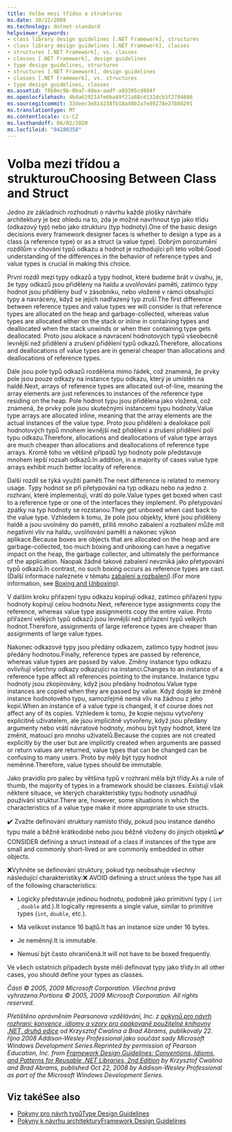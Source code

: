 ```yaml
---
title: Volba mezi třídou a strukturou
ms.date: 10/22/2008
ms.technology: dotnet-standard
helpviewer_keywords:
- class library design guidelines [.NET Framework], structures
- class library design guidelines [.NET Framework], classes
- structures [.NET Framework], vs. classes
- classes [.NET Framework], design guidelines
- type design guidelines, structures
- structures [.NET Framework], design guidelines
- classes [.NET Framework], vs. structures
- type design guidelines, classes
ms.assetid: f8b8ec9b-0ba7-4dea-aadf-a93395cd804f
ms.openlocfilehash: 4b4a619214fe6ba49f21a88cd132dcb3f2704608
ms.sourcegitcommit: 33deec3e814238fb18a49b2a7e89278e27888291
ms.translationtype: MT
ms.contentlocale: cs-CZ
ms.lasthandoff: 06/02/2020
ms.locfileid: "84280358"
---
```

# <a name="choosing-between-class-and-struct"></a><span data-ttu-id="30ea1-102">Volba mezi třídou a strukturou</span><span class="sxs-lookup"><span data-stu-id="30ea1-102">Choosing Between Class and Struct</span></span>
<span data-ttu-id="30ea1-103">Jedno ze základních rozhodnutí o návrhu každé plošky návrháře architektury je bez ohledu na to, zda je možné navrhnout typ jako třídu (odkazový typ) nebo jako strukturu (typ hodnoty).</span><span class="sxs-lookup"><span data-stu-id="30ea1-103">One of the basic design decisions every framework designer faces is whether to design a type as a class (a reference type) or as a struct (a value type).</span></span> <span data-ttu-id="30ea1-104">Dobrým porozumění rozdílům v chování typů odkazu a hodnot je rozhodující při této volbě.</span><span class="sxs-lookup"><span data-stu-id="30ea1-104">Good understanding of the differences in the behavior of reference types and value types is crucial in making this choice.</span></span>

 <span data-ttu-id="30ea1-105">První rozdíl mezi typy odkazů a typy hodnot, které budeme brát v úvahu, je, že typy odkazů jsou přiděleny na haldu a uvolňování paměti, zatímco typy hodnot jsou přiděleny buď v zásobníku, nebo vložené v rámci obsahující typy a navráceny, když se jejich nadřazený typ zruší.</span><span class="sxs-lookup"><span data-stu-id="30ea1-105">The first difference between reference types and value types we will consider is that reference types are allocated on the heap and garbage-collected, whereas value types are allocated either on the stack or inline in containing types and deallocated when the stack unwinds or when their containing type gets deallocated.</span></span> <span data-ttu-id="30ea1-106">Proto jsou alokace a navracení hodnotových typů všeobecně levnější než přidělení a zrušení přidělení typů odkazů.</span><span class="sxs-lookup"><span data-stu-id="30ea1-106">Therefore, allocations and deallocations of value types are in general cheaper than allocations and deallocations of reference types.</span></span>

 <span data-ttu-id="30ea1-107">Dále jsou pole typů odkazů rozdělena mimo řádek, což znamená, že prvky pole jsou pouze odkazy na instance typu odkazu, který je umístěn na haldě.</span><span class="sxs-lookup"><span data-stu-id="30ea1-107">Next, arrays of reference types are allocated out-of-line, meaning the array elements are just references to instances of the reference type residing on the heap.</span></span> <span data-ttu-id="30ea1-108">Pole hodnot typu jsou přidělena jako vložená, což znamená, že prvky pole jsou skutečnými instancemi typu hodnoty.</span><span class="sxs-lookup"><span data-stu-id="30ea1-108">Value type arrays are allocated inline, meaning that the array elements are the actual instances of the value type.</span></span> <span data-ttu-id="30ea1-109">Proto jsou přidělení a dealokace polí hodnotových typů mnohem levnější než přidělení a zrušení přidělení polí typu odkazu.</span><span class="sxs-lookup"><span data-stu-id="30ea1-109">Therefore, allocations and deallocations of value type arrays are much cheaper than allocations and deallocations of reference type arrays.</span></span> <span data-ttu-id="30ea1-110">Kromě toho ve většině případů typ hodnoty pole představuje mnohem lepší rozsah odkazů.</span><span class="sxs-lookup"><span data-stu-id="30ea1-110">In addition, in a majority of cases value type arrays exhibit much better locality of reference.</span></span>

 <span data-ttu-id="30ea1-111">Další rozdíl se týká využití paměti.</span><span class="sxs-lookup"><span data-stu-id="30ea1-111">The next difference is related to memory usage.</span></span> <span data-ttu-id="30ea1-112">Typy hodnot se při přetypování na typ odkazu nebo na jedno z rozhraní, které implementují, vrátí do pole.</span><span class="sxs-lookup"><span data-stu-id="30ea1-112">Value types get boxed when cast to a reference type or one of the interfaces they implement.</span></span> <span data-ttu-id="30ea1-113">Po přetypování zpátky na typ hodnoty se rozstanou.</span><span class="sxs-lookup"><span data-stu-id="30ea1-113">They get unboxed when cast back to the value type.</span></span> <span data-ttu-id="30ea1-114">Vzhledem k tomu, že pole jsou objekty, které jsou přiděleny haldě a jsou uvolněny do paměti, příliš mnoho zabalení a rozbalení může mít negativní vliv na haldu, uvolňování paměti a nakonec výkon aplikace.</span><span class="sxs-lookup"><span data-stu-id="30ea1-114">Because boxes are objects that are allocated on the heap and are garbage-collected, too much boxing and unboxing can have a negative impact on the heap, the garbage collector, and ultimately the performance of the application.</span></span>  <span data-ttu-id="30ea1-115">Naopak žádné takové zabalení nevzniká jako přetypování typů odkazů.</span><span class="sxs-lookup"><span data-stu-id="30ea1-115">In contrast, no such boxing occurs as reference types are cast.</span></span> <span data-ttu-id="30ea1-116">(Další informace naleznete v tématu [zabalení a rozbalení](../../csharp/programming-guide/types/boxing-and-unboxing.md)).</span><span class="sxs-lookup"><span data-stu-id="30ea1-116">(For more information, see [Boxing and Unboxing](../../csharp/programming-guide/types/boxing-and-unboxing.md)).</span></span>

 <span data-ttu-id="30ea1-117">V dalším kroku přiřazení typu odkazu kopírují odkaz, zatímco přiřazení typu hodnoty kopírují celou hodnotu.</span><span class="sxs-lookup"><span data-stu-id="30ea1-117">Next, reference type assignments copy the reference, whereas value type assignments copy the entire value.</span></span> <span data-ttu-id="30ea1-118">Proto přiřazení velkých typů odkazů jsou levnější než přiřazení typů velkých hodnot.</span><span class="sxs-lookup"><span data-stu-id="30ea1-118">Therefore, assignments of large reference types are cheaper than assignments of large value types.</span></span>

 <span data-ttu-id="30ea1-119">Nakonec odkazové typy jsou předány odkazem, zatímco typy hodnot jsou předány hodnotou.</span><span class="sxs-lookup"><span data-stu-id="30ea1-119">Finally, reference types are passed by reference, whereas value types are passed by value.</span></span> <span data-ttu-id="30ea1-120">Změny instance typu odkazu ovlivňují všechny odkazy odkazující na instanci.</span><span class="sxs-lookup"><span data-stu-id="30ea1-120">Changes to an instance of a reference type affect all references pointing to the instance.</span></span> <span data-ttu-id="30ea1-121">Instance typu hodnoty jsou zkopírovány, když jsou předány hodnotou.</span><span class="sxs-lookup"><span data-stu-id="30ea1-121">Value type instances are copied when they are passed by value.</span></span> <span data-ttu-id="30ea1-122">Když dojde ke změně instance hodnotového typu, samozřejmě nemá vliv na žádnou z jeho kopií.</span><span class="sxs-lookup"><span data-stu-id="30ea1-122">When an instance of a value type is changed, it of course does not affect any of its copies.</span></span> <span data-ttu-id="30ea1-123">Vzhledem k tomu, že kopie nejsou vytvořeny explicitně uživatelem, ale jsou implicitně vytvořeny, když jsou předány argumenty nebo vrátí návratové hodnoty, mohou být typy hodnot, které lze změnit, matoucí pro mnoho uživatelů.</span><span class="sxs-lookup"><span data-stu-id="30ea1-123">Because the copies are not created explicitly by the user but are implicitly created when arguments are passed or return values are returned, value types that can be changed can be confusing to many users.</span></span> <span data-ttu-id="30ea1-124">Proto by měly být typy hodnot neměnné.</span><span class="sxs-lookup"><span data-stu-id="30ea1-124">Therefore, value types should be immutable.</span></span>

 <span data-ttu-id="30ea1-125">Jako pravidlo pro palec by většina typů v rozhraní měla být třídy.</span><span class="sxs-lookup"><span data-stu-id="30ea1-125">As a rule of thumb, the majority of types in a framework should be classes.</span></span> <span data-ttu-id="30ea1-126">Existují však některé situace, ve kterých charakteristiky typu hodnoty usnadňují používání struktur.</span><span class="sxs-lookup"><span data-stu-id="30ea1-126">There are, however, some situations in which the characteristics of a value type make it more appropriate to use structs.</span></span>

 <span data-ttu-id="30ea1-127">✔️ Zvažte definování struktury namísto třídy, pokud jsou instance daného typu malé a běžně krátkodobé nebo jsou běžně vloženy do jiných objektů.</span><span class="sxs-lookup"><span data-stu-id="30ea1-127">✔️ CONSIDER defining a struct instead of a class if instances of the type are small and commonly short-lived or are commonly embedded in other objects.</span></span>

 <span data-ttu-id="30ea1-128">❌Vyhněte se definování struktury, pokud typ neobsahuje všechny následující charakteristiky:</span><span class="sxs-lookup"><span data-stu-id="30ea1-128">❌ AVOID defining a struct unless the type has all of the following characteristics:</span></span>

- <span data-ttu-id="30ea1-129">Logicky představuje jedinou hodnotu, podobně jako primitivní typy ( `int` , `double` atd.).</span><span class="sxs-lookup"><span data-stu-id="30ea1-129">It logically represents a single value, similar to primitive types (`int`, `double`, etc.).</span></span>

- <span data-ttu-id="30ea1-130">Má velikost instance 16 bajtů.</span><span class="sxs-lookup"><span data-stu-id="30ea1-130">It has an instance size under 16 bytes.</span></span>

- <span data-ttu-id="30ea1-131">Je neměnný.</span><span class="sxs-lookup"><span data-stu-id="30ea1-131">It is immutable.</span></span>

- <span data-ttu-id="30ea1-132">Nemusí být často ohraničená.</span><span class="sxs-lookup"><span data-stu-id="30ea1-132">It will not have to be boxed frequently.</span></span>

 <span data-ttu-id="30ea1-133">Ve všech ostatních případech byste měli definovat typy jako třídy.</span><span class="sxs-lookup"><span data-stu-id="30ea1-133">In all other cases, you should define your types as classes.</span></span>

 <span data-ttu-id="30ea1-134">*Části © 2005, 2009 Microsoft Corporation. Všechna práva vyhrazena.*</span><span class="sxs-lookup"><span data-stu-id="30ea1-134">*Portions © 2005, 2009 Microsoft Corporation. All rights reserved.*</span></span>

 <span data-ttu-id="30ea1-135">*Přetištěno oprávněním Pearsonova vzdělávání, Inc. z [pokynů pro návrh rozhraní: konvence, idiomy a vzory pro opakovaně použitelné knihovny .NET, druhá edice](https://www.informit.com/store/framework-design-guidelines-conventions-idioms-and-9780321545619) od Krzysztof Cwalina a Brad Abrams, publikovaly 22. října 2008 Addison-Wesley Professional jako součást sady Microsoft Windows Development Series.*</span><span class="sxs-lookup"><span data-stu-id="30ea1-135">*Reprinted by permission of Pearson Education, Inc. from [Framework Design Guidelines: Conventions, Idioms, and Patterns for Reusable .NET Libraries, 2nd Edition](https://www.informit.com/store/framework-design-guidelines-conventions-idioms-and-9780321545619) by Krzysztof Cwalina and Brad Abrams, published Oct 22, 2008 by Addison-Wesley Professional as part of the Microsoft Windows Development Series.*</span></span>

## <a name="see-also"></a><span data-ttu-id="30ea1-136">Viz také</span><span class="sxs-lookup"><span data-stu-id="30ea1-136">See also</span></span>

- [<span data-ttu-id="30ea1-137">Pokyny pro návrh typů</span><span class="sxs-lookup"><span data-stu-id="30ea1-137">Type Design Guidelines</span></span>](type.md)
- [<span data-ttu-id="30ea1-138">Pokyny k návrhu architektury</span><span class="sxs-lookup"><span data-stu-id="30ea1-138">Framework Design Guidelines</span></span>](index.md)
